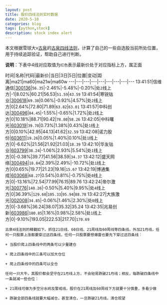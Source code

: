 ```yaml
---
layout: post
title: 股价四线法则实时数据
date: 2020-5-10
categories: blog
tags: [python,stock]
description: stock index alert
---
```



本文根据雪球大v[古泉](https://xueqiu.com/u/7148646888)的[古泉四线法则](https://xueqiu.com/7148646888/130498192)，计算了自己的一些自选股当前所处位置，用于持续追踪验证，帮助自己进行判断。

**说明**：下表中4线对应取值为`红色`表示最新价处于对应指标上方，属正面

时间|名称|代码|最新价|当日|3日|5日|位置|变动|距离|ma21|ma60|ma21w|ma60w
---|---|---|---|---|---|---|---|---
13:41:51|信维通信|[300136](https://xueqiu.com/S/SZ300136)|`56.35`|-2.46%|-5.48%|-0.20%|处`2`线上方|-1|8.02%|60.21|56.53|`51.59`|`43.59`
13:41:54|寒锐钴业|[300618](https://xueqiu.com/S/SZ300618)|`69.38`|0.06%|-0.92%|4.57%|处`2`线上方|0|2.64%|72.80|71.89|`63.82`|`63.01`
13:41:57|中科创达|[300496](https://xueqiu.com/S/SZ300496)|`84.45`|-1.55%|-0.65%|1.72%|处`2`线上方|0|10.18%|88.71|90.42|`78.80`|`58.26`
13:42:05|中科曙光|[603019](https://xueqiu.com/S/SH603019)|`39.78`|0.73%|1.38%|0.43%|处`1`线上方|0|0.10%|42.95|44.13|41.62|`32.59`
13:42:08|诺力股份|[603611](https://xueqiu.com/S/SH603611)|`19.26`|0.05%|1.40%|0.10%|处`1`线上方|0|-6.62%|21.56|21.92|21.03|`18.39`
13:42:10|华友钴业|[603799](https://xueqiu.com/S/SH603799)|`38.24`|-1.06%|2.93%|5.54%|处`1`线上方|0|-0.38%|39.77|41.56|38.59|`34.37`
13:42:12|盛天网络|[300494](https://xueqiu.com/S/SZ300494)|`18.84`|2.39%|2.49%|-10.72%|处`1`线上方|0|0.65%|19.77|21.23|19.16|`15.67`
13:42:19|博通集成|[603068](https://xueqiu.com/S/SH603068)|`68.27`|0.54%|0.81%|-0.75%|处`0`线上方|0|-13.16%|72.54|77.99|76.15|89.76
13:42:24|帝尔激光|[300776](https://xueqiu.com/S/SZ300776)|`140.26`|-0.50%|5.40%|9.95%|处`4`线上方|0|36.39%|`129.60`|`105.33`|`95.94`|`88.78`
13:42:27|大族激光|[002008](https://xueqiu.com/S/SZ002008)|`34.85`|-0.06%|1.46%|2.30%|处`0`线上方|0|-3.68%|36.24|38.07|35.32|35.24
13:42:35|兆易创新|[603986](https://xueqiu.com/S/SH603986)|`180.85`|1.16%|0.98%|2.58%|处`1`线上方|0|-9.10%|193.05|222.53|217.70|`170.69`

```
古泉4线法则的精髓如下。抓住21日线、60日线、21周线及60周线等四条线，外加21月线，任何一只股票上涨都要穿过这四条线，任何一只股票要想爆雷也要先下穿过这四条线：

+ 当股价爬上四条线中的两条可以少量建仓

+ 爬上四条线中的三条可以加大仓位

+ 爬上四条线中的四条可以全仓

任何一只大牛，其股价都会坚守在21月线上方，不会轻易跌破21月线；相反，每跌破四条线中一条就减一些仓位：

+ 21周线可做为多空分水岭及警戒线，股价在21周线及60周线下方就要十分慎重，多看少做

+ 跌破全部四条线就要大幅减仓，甚至清仓，一旦跌破21月线，清仓观望
```